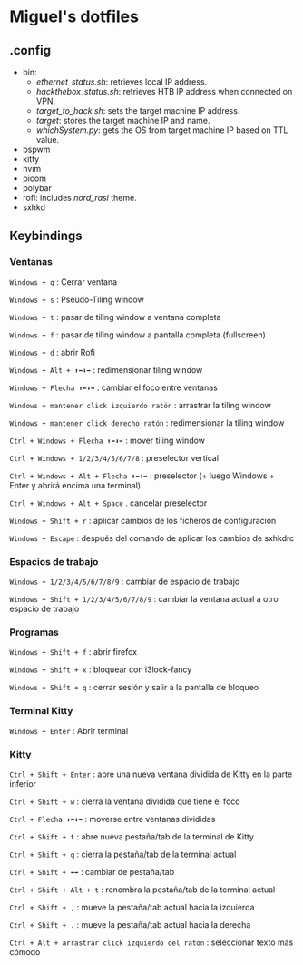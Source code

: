 # Miguel's dotfiles
## .config
- bin:
  - *ethernet_status.sh*: retrieves local IP address.
  - *hackthebox_status.sh*: retrieves HTB IP address when connected on VPN.
  - *target_to_hack.sh*: sets the target machine IP address.
  - *target*: stores the target machine IP and name.
  - *whichSystem.py*: gets the OS from target machine IP based on TTL value.
- bspwm
- kitty
- nvim
- picom
- polybar
- rofi: includes *nord_rasi* theme.
- sxhkd

## Keybindings
### Ventanas
`Windows + q` : Cerrar ventana

`Windows + s` : Pseudo-Tiling window

`Windows + t` : pasar de tiling window a ventana completa

`Windows + f` : pasar de tiling window a pantalla completa (fullscreen)

`Windows + d` : abrir Rofi

`Windows + Alt + ⬆⬅⬇➡` : redimensionar tiling window

`Windows + Flecha ⬆⬅⬇➡` : cambiar el foco entre ventanas

`Windows + mantener click izquierdo ratón` : arrastrar la tiling window

`Windows + mantener click derecho ratón` : redimensionar la tiling window

`Ctrl + Windows + Flecha ⬆⬅⬇➡` : mover tiling window

`Ctrl + Windows + 1/2/3/4/5/6/7/8` : preselector vertical

`Ctrl + Windows + Alt + Flecha ⬆⬅⬇➡` : preselector (+ luego Windows + Enter y abrirá encima una terminal)

`Ctrl + Windows + Alt + Space` . cancelar preselector

`Windows + Shift + r` : aplicar cambios de los ficheros de configuración

`Windows + Escape` : después del comando de aplicar los cambios de sxhkdrc

### Espacios de trabajo
`Windows + 1/2/3/4/5/6/7/8/9` : cambiar de espacio de trabajo

`Windows + Shift + 1/2/3/4/5/6/7/8/9` : cambiar la ventana actual a otro espacio de trabajo

### Programas
`Windows + Shift + f` : abrir firefox

`Windows + Shift + x` : bloquear con i3lock-fancy

`Windows + Shift + q` : cerrar sesión y salir a la pantalla de bloqueo

### Terminal Kitty
`Windows + Enter` : Abrir terminal

### Kitty
`Ctrl + Shift + Enter` : abre una nueva ventana dividida de Kitty en la parte inferior

`Ctrl + Shift + w` : cierra la ventana dividida que tiene el foco

`Ctrl + Flecha ⬆⬅⬇➡` : moverse entre ventanas divididas

`Ctrl + Shift + t` : abre nueva pestaña/tab de la terminal de Kitty

`Ctrl + Shift + q` : cierra la pestaña/tab de la terminal actual

`Ctrl + Shift + ⬅➡` : cambiar de pestaña/tab

`Ctrl + Shift + Alt + t` : renombra la pestaña/tab de la terminal actual

`Ctrl + Shift + ,` : mueve la pestaña/tab actual hacia la izquierda

`Ctrl + Shift + .` : mueve la pestaña/tab actual hacia la derecha

`Ctrl + Alt + arrastrar click izquierdo del ratón` : seleccionar texto más cómodo